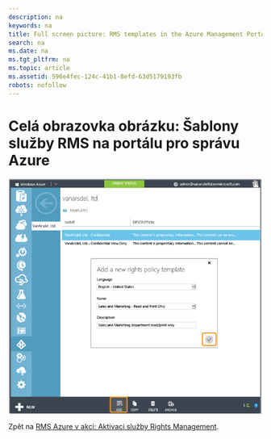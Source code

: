 ```yaml
---
description: na
keywords: na
title: Full screen picture: RMS templates in the Azure Management Portal
search: na
ms.date: na
ms.tgt_pltfrm: na
ms.topic: article
ms.assetid: 596e4fec-124c-41b1-8efd-63d5179193fb
robots: nofollow
---
```

# Cel&#225; obrazovka obr&#225;zku: Šablony služby RMS na port&#225;lu pro spr&#225;vu Azure
![](../Image/AzRMS_TemplatesPortal.png)

Zpět na [RMS Azure v akci: Aktivaci služby Rights Management](http://technet.microsoft.com/library/jj585026.aspx).

